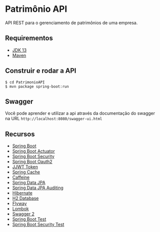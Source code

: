 # Patrimônio API
API REST para o gerenciamento de patrimônios de uma empresa. 

## Requirementos
 - [JDK 13](https://www.oracle.com/java/technologies/javase-jdk13-downloads.html)
 - [Maven](https://maven.apache.org/download.cgi)

## Construir e rodar a API
```
$ cd PatrimonioAPI
$ mvn package spring-boot:run
```

## Swagger
Você pode aprender e utilizar a api através da documentação do swagger na URL `http://localhost:8080/swagger-ui.html`

## Recursos
 - [Spring Boot](https://spring.io/projects/spring-boot)
 - [Spring Boot Actuator](https://spring.io/guides/gs/actuator-service)
 - [Spring Boot Security](https://spring.io/guides/gs/securing-web)
 - [Spring Boot Oauth2](https://spring.io/guides/tutorials/spring-boot-oauth2)
 - [JJWT Token](https://java.jsonwebtoken.io)
 - [Spring Cache](https://spring.io/guides/gs/caching)
 - [Caffeine](https://www.caffeine.tv)
 - [Spring Data JPA](https://spring.io/guides/gs/accessing-data-jpa)
 - [Spring Data JPA Auditing](https://docs.spring.io/spring-data/jpa/docs/current/reference/html/#auditing)
 - [Hibernate](https://hibernate.org)
 - [H2 Database](http://www.h2database.com/html/main.html)
 - [Flyway](https://flywaydb.org/getstarted/java)
 - [Lombok](https://projectlombok.org)
 - [Swagger 2](https://springfox.github.io/springfox/docs/current)
 - [Spring Boot Test](https://spring.io/guides/gs/testing-web)
 - [Spring Boot Security Test](https://docs.spring.io/spring-security/site/docs/current/reference/html5)
